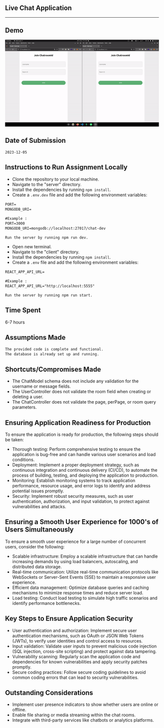 <h2>Live Chat Application</h2>

---

<h2>Demo</h2>

![](https://raw.githubusercontent.com/ericjchang/vouch/master/demo.gif)

<h2>Date of Submission</h2>

```
2023-12-05
```

<h2>Instructions to Run Assignment Locally</h2>

- Clone the repository to your local machine.
- Navigate to the "server" directory.
- Install the dependencies by running `npm install`.
- Create a `.env.dev` file and add the following environment variables:

```
PORT=
MONGODB_URI=
```

```
#Example :
PORT=3000
MONGODB_URI=mongodb://localhost:27017/chat-dev
```

    Run the server by running npm run dev.

- Open new terminal.
- Navigate to the "client" directory.
- Install the dependencies by running `npm install`.
- Create a `.env` file and add the following environment variables:

```
REACT_APP_API_URL=
```

```
#Example :
REACT_APP_API_URL="http://localhost:5555"
```

    Run the server by running npm run start.

<h2>Time Spent</h2>

6-7 hours

<h2>Assumptions Made</h2>

    The provided code is complete and functional.
    The database is already set up and running.

<h2>Shortcuts/Compromises Made</h2>

- The ChatModel schema does not include any validation for the username or message fields.
- The UserController does not validate the room field when creating or deleting a user.
- The ChatController does not validate the page, perPage, or room query parameters.

<h2>Ensuring Application Readiness for Production</h2>

To ensure the application is ready for production, the following steps should be taken:

- Thorough testing: Perform comprehensive testing to ensure the application is bug-free and can handle various user scenarios and load conditions.
- Deployment: Implement a proper deployment strategy, such as continuous integration and continuous delivery (CI/CD), to automate the process of building, testing, and deploying the application to production.
- Monitoring: Establish monitoring systems to track application performance, resource usage, and error logs to identify and address potential issues promptly.
- Security: Implement robust security measures, such as user authentication, authorization, and input validation, to protect against vulnerabilities and attacks.

<h2>Ensuring a Smooth User Experience for 1000's of Users Simultaneously</h2>

To ensure a smooth user experience for a large number of concurrent users, consider the following:

- Scalable infrastructure: Employ a scalable infrastructure that can handle increasing demands by using load balancers, autoscaling, and distributed data storage.
- Real-time communication: Utilize real-time communication protocols like WebSockets or Server-Sent Events (SSE) to maintain a responsive user experience.
- Efficient data management: Optimize database queries and caching mechanisms to minimize response times and reduce server load.
- Load testing: Conduct load testing to simulate high traffic scenarios and identify performance bottlenecks.

<h2>Key Steps to Ensure Application Security</h2>

- User authentication and authorization: Implement secure user authentication mechanisms, such as OAuth or JSON Web Tokens (JWTs), to verify user identities and control access to resources.
- Input validation: Validate user inputs to prevent malicious code injection (SQL injection, cross-site scripting) and protect against data tampering.
- Vulnerability scanning: Regularly scan the application code and dependencies for known vulnerabilities and apply security patches promptly.
- Secure coding practices: Follow secure coding guidelines to avoid common coding errors that can lead to security vulnerabilities.

<h2>Outstanding Considerations</h2>

- Implement user presence indicators to show whether users are online or offline.
- Enable file sharing or media streaming within the chat rooms.
- Integrate with third-party services like chatbots or analytics platforms.
